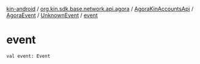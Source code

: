 [kin-android](../../../../index.md) / [org.kin.sdk.base.network.api.agora](../../../index.md) / [AgoraKinAccountsApi](../../index.md) / [AgoraEvent](../index.md) / [UnknownEvent](index.md) / [event](./event.md)

# event

`val event: Event`